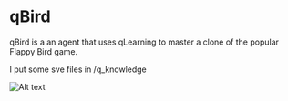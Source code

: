 # qBird
qBird is a an agent that uses qLearning to master a clone of the popular Flappy Bird game.

I put some sve files in /q_knowledge

![Alt text](master/lib/qBirdinaction.PNG?raw=true "here's a picture of qBird playing =)")

